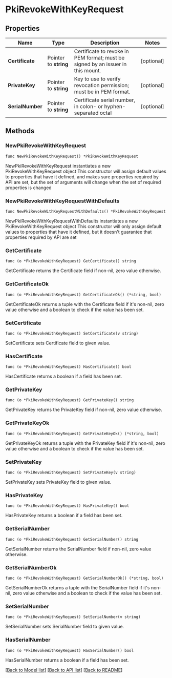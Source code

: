 # PkiRevokeWithKeyRequest

## Properties

Name | Type | Description | Notes
------------ | ------------- | ------------- | -------------
**Certificate** | Pointer to **string** | Certificate to revoke in PEM format; must be signed by an issuer in this mount. | [optional] 
**PrivateKey** | Pointer to **string** | Key to use to verify revocation permission; must be in PEM format. | [optional] 
**SerialNumber** | Pointer to **string** | Certificate serial number, in colon- or hyphen-separated octal | [optional] 

## Methods

### NewPkiRevokeWithKeyRequest

`func NewPkiRevokeWithKeyRequest() *PkiRevokeWithKeyRequest`

NewPkiRevokeWithKeyRequest instantiates a new PkiRevokeWithKeyRequest object
This constructor will assign default values to properties that have it defined,
and makes sure properties required by API are set, but the set of arguments
will change when the set of required properties is changed

### NewPkiRevokeWithKeyRequestWithDefaults

`func NewPkiRevokeWithKeyRequestWithDefaults() *PkiRevokeWithKeyRequest`

NewPkiRevokeWithKeyRequestWithDefaults instantiates a new PkiRevokeWithKeyRequest object
This constructor will only assign default values to properties that have it defined,
but it doesn't guarantee that properties required by API are set

### GetCertificate

`func (o *PkiRevokeWithKeyRequest) GetCertificate() string`

GetCertificate returns the Certificate field if non-nil, zero value otherwise.

### GetCertificateOk

`func (o *PkiRevokeWithKeyRequest) GetCertificateOk() (*string, bool)`

GetCertificateOk returns a tuple with the Certificate field if it's non-nil, zero value otherwise
and a boolean to check if the value has been set.

### SetCertificate

`func (o *PkiRevokeWithKeyRequest) SetCertificate(v string)`

SetCertificate sets Certificate field to given value.

### HasCertificate

`func (o *PkiRevokeWithKeyRequest) HasCertificate() bool`

HasCertificate returns a boolean if a field has been set.

### GetPrivateKey

`func (o *PkiRevokeWithKeyRequest) GetPrivateKey() string`

GetPrivateKey returns the PrivateKey field if non-nil, zero value otherwise.

### GetPrivateKeyOk

`func (o *PkiRevokeWithKeyRequest) GetPrivateKeyOk() (*string, bool)`

GetPrivateKeyOk returns a tuple with the PrivateKey field if it's non-nil, zero value otherwise
and a boolean to check if the value has been set.

### SetPrivateKey

`func (o *PkiRevokeWithKeyRequest) SetPrivateKey(v string)`

SetPrivateKey sets PrivateKey field to given value.

### HasPrivateKey

`func (o *PkiRevokeWithKeyRequest) HasPrivateKey() bool`

HasPrivateKey returns a boolean if a field has been set.

### GetSerialNumber

`func (o *PkiRevokeWithKeyRequest) GetSerialNumber() string`

GetSerialNumber returns the SerialNumber field if non-nil, zero value otherwise.

### GetSerialNumberOk

`func (o *PkiRevokeWithKeyRequest) GetSerialNumberOk() (*string, bool)`

GetSerialNumberOk returns a tuple with the SerialNumber field if it's non-nil, zero value otherwise
and a boolean to check if the value has been set.

### SetSerialNumber

`func (o *PkiRevokeWithKeyRequest) SetSerialNumber(v string)`

SetSerialNumber sets SerialNumber field to given value.

### HasSerialNumber

`func (o *PkiRevokeWithKeyRequest) HasSerialNumber() bool`

HasSerialNumber returns a boolean if a field has been set.


[[Back to Model list]](../README.md#documentation-for-models) [[Back to API list]](../README.md#documentation-for-api-endpoints) [[Back to README]](../README.md)


